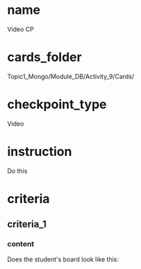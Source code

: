 # name
Video CP

# cards_folder
Topic1_Mongo/Module_DB/Activity_9/Cards/

# checkpoint_type
Video

# instruction
Do this

# criteria

## criteria_1

### content
Does the student's board look like this:

